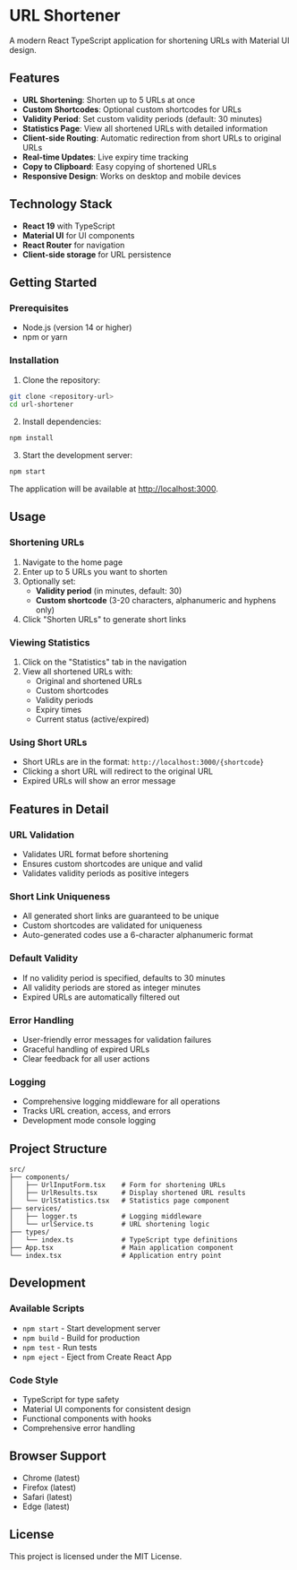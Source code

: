 # URL Shortener

A modern React TypeScript application for shortening URLs with Material UI design.

## Features

- **URL Shortening**: Shorten up to 5 URLs at once
- **Custom Shortcodes**: Optional custom shortcodes for URLs
- **Validity Period**: Set custom validity periods (default: 30 minutes)
- **Statistics Page**: View all shortened URLs with detailed information
- **Client-side Routing**: Automatic redirection from short URLs to original URLs
- **Real-time Updates**: Live expiry time tracking
- **Copy to Clipboard**: Easy copying of shortened URLs
- **Responsive Design**: Works on desktop and mobile devices

## Technology Stack

- **React 19** with TypeScript
- **Material UI** for UI components
- **React Router** for navigation
- **Client-side storage** for URL persistence

## Getting Started

### Prerequisites

- Node.js (version 14 or higher)
- npm or yarn

### Installation

1. Clone the repository:
```bash
git clone <repository-url>
cd url-shortener
```

2. Install dependencies:
```bash
npm install
```

3. Start the development server:
```bash
npm start
```

The application will be available at [http://localhost:3000](http://localhost:3000).

## Usage

### Shortening URLs

1. Navigate to the home page
2. Enter up to 5 URLs you want to shorten
3. Optionally set:
   - **Validity period** (in minutes, default: 30)
   - **Custom shortcode** (3-20 characters, alphanumeric and hyphens only)
4. Click "Shorten URLs" to generate short links

### Viewing Statistics

1. Click on the "Statistics" tab in the navigation
2. View all shortened URLs with:
   - Original and shortened URLs
   - Custom shortcodes
   - Validity periods
   - Expiry times
   - Current status (active/expired)

### Using Short URLs

- Short URLs are in the format: `http://localhost:3000/{shortcode}`
- Clicking a short URL will redirect to the original URL
- Expired URLs will show an error message

## Features in Detail

### URL Validation
- Validates URL format before shortening
- Ensures custom shortcodes are unique and valid
- Validates validity periods as positive integers

### Short Link Uniqueness
- All generated short links are guaranteed to be unique
- Custom shortcodes are validated for uniqueness
- Auto-generated codes use a 6-character alphanumeric format

### Default Validity
- If no validity period is specified, defaults to 30 minutes
- All validity periods are stored as integer minutes
- Expired URLs are automatically filtered out

### Error Handling
- User-friendly error messages for validation failures
- Graceful handling of expired URLs
- Clear feedback for all user actions

### Logging
- Comprehensive logging middleware for all operations
- Tracks URL creation, access, and errors
- Development mode console logging

## Project Structure

```
src/
├── components/
│   ├── UrlInputForm.tsx    # Form for shortening URLs
│   ├── UrlResults.tsx      # Display shortened URL results
│   └── UrlStatistics.tsx   # Statistics page component
├── services/
│   ├── logger.ts           # Logging middleware
│   └── urlService.ts       # URL shortening logic
├── types/
│   └── index.ts            # TypeScript type definitions
├── App.tsx                 # Main application component
└── index.tsx               # Application entry point
```

## Development

### Available Scripts

- `npm start` - Start development server
- `npm build` - Build for production
- `npm test` - Run tests
- `npm eject` - Eject from Create React App

### Code Style

- TypeScript for type safety
- Material UI components for consistent design
- Functional components with hooks
- Comprehensive error handling

## Browser Support

- Chrome (latest)
- Firefox (latest)
- Safari (latest)
- Edge (latest)

## License

This project is licensed under the MIT License.
